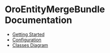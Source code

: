 OroEntityMergeBundle Documentation
==============================

- [Getting Started](./reference/getting-started.md)
- [Configuration](./reference/configuration.md)
- [Classes Diagram](./reference/classes-diagram.md)